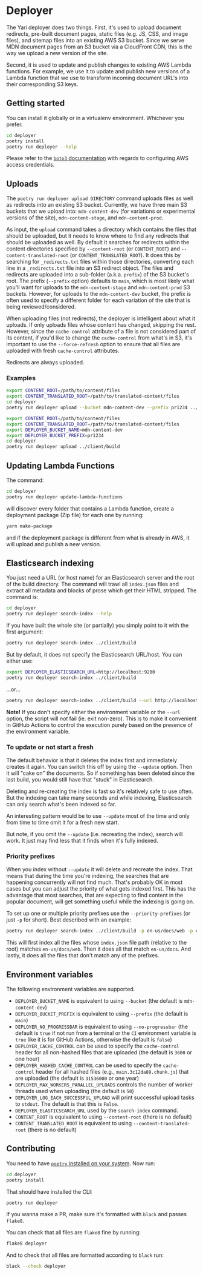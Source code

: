 # Deployer

The Yari deployer does two things. First, it's used to upload document
redirects, pre-built document pages, static files (e.g. JS, CSS, and
image files), and sitemap files into an existing AWS S3 bucket. Since
we serve MDN document pages from an S3 bucket via a CloudFront CDN,
this is the way we upload a new version of the site.

Second, it is used to update and publish changes to existing AWS Lambda
functions. For example, we use it to update and publish new versions of
a Lambda function that we use to transform incoming document URL's into
their corresponding S3 keys.

## Getting started

You can install it globally or in a virtualenv environment. Whichever you
prefer.

```sh
cd deployer
poetry install
poetry run deployer --help
```

Please refer to the [`boto3` documentation](https://boto3.amazonaws.com/v1/documentation/api/latest/guide/quickstart.html#configuration)
with regards to configuring AWS access credentials.

## Uploads

The `poetry run deployer upload DIRECTORY` command uploads files as well as redirects
into an existing S3 bucket. Currently, we have three main S3 buckets that we
upload into: `mdn-content-dev` (for variations or experimental versions of
the site), `mdn-content-stage`, and `mdn-content-prod`.

As input, the `upload` command takes a directory which
contains the files that should be uploaded, but it needs to know where to
find any redirects that should be uploaded as well. By default it searches
for redirects within the content directories specified by `--content-root`
(or `CONTENT_ROOT`) and `--content-translated-root` (or `CONTENT_TRANSLATED_ROOT`).
It does this by searching for `_redirects.txt` files within those directories,
converting each line in a `_redirects.txt` file into an S3 redirect object.
The files and redirects are uploaded into a sub-folder (a.k.a. `prefix`) of the
S3 bucket's root. The prefix (`--prefix` option) defaults to `main`, which is
most likely what you'll want for uploads to the `mdn-content-stage` and
`mdn-content-prod` S3 buckets. However, for uploads to the `mdn-content-dev`
bucket, the prefix is often used to specify a different folder for each
variation of the site that is being reviewed/considered.

When uploading files (not redirects), the deployer is intelligent about
what it uploads. If only uploads files whose content has changed, skipping
the rest. However, since the `cache-control` attribute of a file is not
considered part of its content, if you'd like to change the `cache-control`
from what's in S3, it's important to use the `--force-refresh` option to
ensure that all files are uploaded with fresh `cache-control` attributes.

Redirects are always uploaded.

### Examples

```sh
export CONTENT_ROOT=/path/to/content/files
export CONTENT_TRANSLATED_ROOT=/path/to/translated-content/files
cd deployer
poetry run deployer upload --bucket mdn-content-dev --prefix pr1234 ../client/build
```

```sh
export CONTENT_ROOT=/path/to/content/files
export CONTENT_TRANSLATED_ROOT=/path/to/translated-content/files
export DEPLOYER_BUCKET_NAME=mdn-content-dev
export DEPLOYER_BUCKET_PREFIX=pr1234
cd deployer
poetry run deployer upload ../client/build
```

## Updating Lambda Functions

The command:

```sh
cd deployer
poetry run deployer update-lambda-functions
```

will discover every folder that contains a Lambda function, create a
deployment package (Zip file) for each one by running:

```sh
yarn make-package
```

and if the deployment package is different from what is already in AWS,
it will upload and publish a new version.

## Elasticsearch indexing

You just need a URL (or host name) for an Elasticsearch server and the
root of the build directory. The command will trawl all `index.json` files
and extract all metadata and blocks of prose which get their HTML stripped.
The command is:

```sh
cd deployer
poetry run deployer search-index --help
```

If you have built the whole site (or partially) you simply point to
it with the first argument:

```sh
poetry run deployer search-index ../client/build
```

But by default, it does not specify the Elasticsearch URL/host. You can
either use:

```sh
export DEPLOYER_ELASTICSEARCH_URL=http://localhost:9200
poetry run deployer search-index ../client/build
```

...or...

```sh
poetry run deployer search-index ../client/build --url http://localhost:9200
```

**Note!** If you don't specify either the environment variable or the `--url`
option, the script will _not_ fail (ie. exit non-zero).
This is to make it convenient in GitHub Actions to control the
execution purely based on the presence of the
environment variable.

### To update or not start a fresh

The default behavior is that it deletes the index first and immediately creates
it again. You can switch this off by using the `--update` option. Then it
will "cake on" the documents. So if something has been deleted since the last
build, you would still have that "stuck" in Elasticsearch.

Deleting and re-creating the index is fast so it's relatively safe to use often.
But the indexing can take many seconds and while indexing, Elasticsearch
can only search what's been indexed so far.

An interesting pattern would be to use `--update` most of the time and
only from time to time omit it for a fresh new start.

But note, if you omit the `--update` (i.e. recreating the index), search
will work. It just may find less that it finds when it's fully indexed.

### Priority prefixes

When you index without `--update` it will delete and recreate the index.
That means that during the time you're indexing, the searches that are happening
concurrently will not find much. That's probably OK in most cases but you
can adjust the priority of what gets indexed first. This has the advantage
that most searches, that are expecting to find content in the popular document,
will get something useful while the indexing is going on.

To set up one or multiple priority prefixes use the `--priority-prefixes`
(or just `-p` for short). Best described with an example:

```sh
poetry run deployer search-index ../client/build -p en-us/docs/web -p en-us/docs
```

This will first index all the files whose `index.json` file path (relative
to the root) matches `en-us/docs/web`. Then it does all that match `en-us/docs`.
And lastly, it does all the files that don't match any of the prefixes.

## Environment variables

The following environment variables are supported.

- `DEPLOYER_BUCKET_NAME` is equivalent to using `--bucket` (the
  default is `mdn-content-dev`)
- `DEPLOYER_BUCKET_PREFIX` is equivalent to using `--prefix` (the
  default is `main`)
- `DEPLOYER_NO_PROGRESSBAR` is equivalent to using `--no-progressbar`
  (the default is `true` if not run from a terminal or the `CI`
  environment variable is `true` like it is for GitHub Actions,
  otherwise the default is `false`)
- `DEPLOYER_CACHE_CONTROL` can be used to specify the `cache-control`
  header for all non-hashed files that are uploaded (the default is
  `3600` or one hour)
- `DEPLOYER_HASHED_CACHE_CONTROL` can be used to specify the `cache-control`
  header for all hashed files (e.g., `main.3c12da89.chunk.js`) that are
  uploaded (the default is `31536000` or one year)
- `DEPLOYER_MAX_WORKERS_PARALLEL_UPLOADS` controls the number of worker
  threads used when uploading (the default is `50`)
- `DEPLOYER_LOG_EACH_SUCCESSFUL_UPLOAD` will print successful upload
  tasks to `stdout`. The default is that this is `False`.
- `DEPLOYER_ELASTICSEARCH_URL` used by the `search-index` command.
- `CONTENT_ROOT` is equivalent to using `--content-root` (there is no
  default)
- `CONTENT_TRANSLATED_ROOT` is equivalent to using `--content-translated-root`
  (there is no default)

## Contributing

You need to have [`poetry` installed on your system](https://python-poetry.org/docs/).
Now run:

```sh
cd deployer
poetry install
```

That should have installed the CLI:

```sh
poetry run deployer
```

If you wanna make a PR, make sure it's formatted with `black` and
passes `flake8`.

You can check that all files are `flake8` fine by running:

```sh
flake8 deployer
```

And to check that all files are formatted according to `black` run:

```sh
black --check deployer
```
